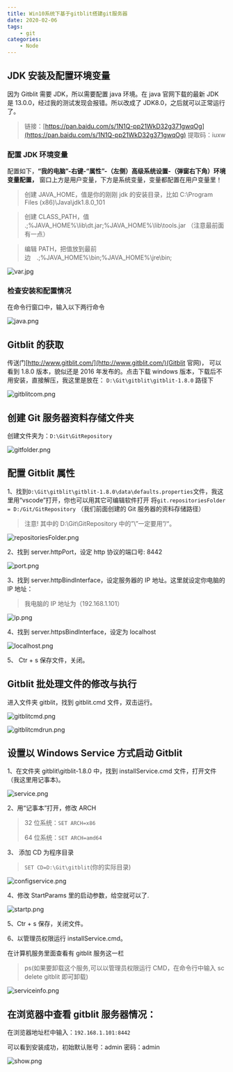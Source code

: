 ```yaml
---
title: Win10系统下基于gitblit搭建git服务器
date: 2020-02-06
tags:
    - git
categories:
    - Node
---
```


<!-- more -->

## JDK 安装及配置环境变量

因为 Gitblit 需要 JDK，所以需要配置 java 环境。在 java 官网下载的最新 JDK 是 13.0.0，经过我的测试发现会报错。所以改成了 JDK8.0，之后就可以正常运行了。

> 链接：[https://pan.baidu.com/s/1N1Q-pp21WkD32g371gwqOg](https://pan.baidu.com/s/1N1Q-pp21WkD32g371gwqOg)
> 提取码：iuxw

### 配置 JDK 环境变量

配置如下，**“我的电脑”-右键-“属性”-（左侧）高级系统设置-（弹窗右下角）环境变量配置，** 窗口上方是用户变量，下方是系统变量，变量都配置在用户变量里！

> 创建 JAVA_HOME，值是你的刚刚 jdk 的安装目录，比如 C:\Program Files (x86)\Java\jdk1.8.0_101

> 创建 CLASS_PATH，值 .;%JAVA_HOME%\lib\dt.jar;%JAVA_HOME%\lib\tools.jar （注意最前面有一点）

> 编辑 PATH，把值放到最前边　.;%JAVA_HOME%\bin;%JAVA_HOME%\jre\bin;

![var.jpg](https://s2.loli.net/2021/12/16/xGCujRT7kILFP2g.png)

### 检查安装和配置情况

在命令行窗口中，输入以下两行命令

![java.png](https://s2.loli.net/2021/12/16/SUqMYl4eO165vKX.png)

## Gitblit 的获取

传送门[http://www.gitblit.com/](http://www.gitblit.com/)(Gitblit 官网)，
可以看到 1.8.0 版本，貌似还是 2016 年发布的。点击下载 windows 版本，下载后不用安装，直接解压，我这里是放在：
`D:\Git\gitblit\gitblit-1.8.0` 路径下

![gitblitcom.png](https://s2.loli.net/2021/12/16/ThXpwiol2xAQB5z.png)

## 创建 Git 服务器资料存储文件夹

创建文件夹为：`D:\Git\GitRepository`

![gitfolder.png](https://s2.loli.net/2021/12/16/p9UuNlIP2OfbvsH.png)

## 配置 Gitblit 属性

1、找到`D:\Git\gitblit\gitblit-1.8.0\data\defaults.properties`文件，我这里用“vscode”打开，你也可以用其它可编辑软件打开
将`git.repositoriesFolder = D:/Git/GitRepository` （我们前面创建的 Git 服务器的资料存储路径）

> 注意! 其中的 D:\Git\GitRepository 中的”\”一定要用”/“。

![repositoriesFolder.png](https://s2.loli.net/2021/12/16/IYRGOjhlX5A78HE.png)

2、找到 server.httpPort，设定 http 协议的端口号: 8442

![port.png](https://s2.loli.net/2021/12/16/3eF9K61UaBXdioO.png)

3、找到 server.httpBindInterface，设定服务器的 IP 地址。这里就设定你电脑的 IP 地址：

> 我电脑的 IP 地址为（192.168.1.101）

![ip.png](https://s2.loli.net/2021/12/16/Lr7y8l3cnUViOJq.png)

4、找到 server.httpsBindInterface，设定为 localhost

![localhost.png](https://s2.loli.net/2021/12/16/y9thkX5PRzijboI.png)

5、 Ctr + s 保存文件，关闭。

## Gitblit 批处理文件的修改与执行

进入文件夹 gitblit，找到 gitblit.cmd 文件，双击运行。

![gitblitcmd.png](https://s2.loli.net/2021/12/16/MJksE23Gm6u8qNz.png)

![gitblitcmdrun.png](https://s2.loli.net/2021/12/16/bRJatO4cyjs9nlq.png)

## 设置以 Windows Service 方式启动 Gitblit

1、在文件夹 gitblit\gitblit-1.8.0 中，找到 installService.cmd 文件，打开文件（我这里用记事本)。

![service.png](https://s2.loli.net/2021/12/16/gwSbPTvEmRLpBM8.png)

2、用“记事本”打开，修改 ARCH

> 32 位系统：`SET ARCH=x86`
>
> 64 位系统：`SET ARCH=amd64 `

3、 添加 CD 为程序目录

> `SET CD=D:\Git\gitblit`(你的实际目录)

![configservice.png](https://s2.loli.net/2021/12/16/FzQtx3dUunj2WGg.png)

4、修改 StartParams 里的启动参数，给空就可以了.

![startp.png](https://s2.loli.net/2021/12/16/H8aw6KnsvSdTklZ.png)

5、Ctr + s 保存，关闭文件。

6、以管理员权限运行 installService.cmd。

在计算机服务里面查看有 gitblit 服务这一栏

> ps(如果要卸载这个服务,可以以管理员权限运行 CMD，在命令行中输入 sc delete gitblit 即可卸载)

![serviceinfo.png](https://s2.loli.net/2021/12/16/z6AZoxeHVgnXCad.png)

## 在浏览器中查看 gitblit 服务器情况：

在浏览器地址栏中输入：`192.168.1.101:8442`

可以看到安装成功，初始默认账号：admin 密码：admin

![show.png](https://s2.loli.net/2021/12/16/ehkjnDLpgN7mzvo.png)

